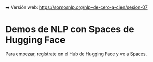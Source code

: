 ➡️ Versión web: https://somosnlp.org/nlp-de-cero-a-cien/sesion-07

# Demos de NLP con Spaces de Hugging Face

Para empezar, regístrate en el Hub de Hugging Face y ve a [Spaces](https://huggingface.co/spaces).
